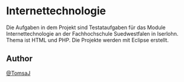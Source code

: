 # Internettechnologie

Die Aufgaben in dem Projekt sind Testataufgaben für das Module Internettechnologie an der Fachhochschule
Suedwestfalen in Iserlohn. Thema ist HTML und PHP. Die Projekte werden mit Eclipse erstellt.

## Author
[@TomsaJ](https://www.github.com/TomsaJ)
 